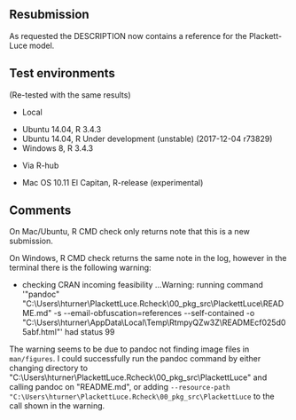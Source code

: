 ## Resubmission

As requested the DESCRIPTION now contains a reference for the Plackett-Luce model.

## Test environments

(Re-tested with the same results)

* Local
 - Ubuntu 14.04, R 3.4.3
 - Ubuntu 14.04, R Under development (unstable) (2017-12-04 r73829)
 - Windows 8, R 3.4.3
 
* Via R-hub 
 - Mac OS 10.11 El Capitan, R-release (experimental)
 
## Comments

On Mac/Ubuntu, R CMD check only returns note that this is a new submission.

On Windows, R CMD check returns the same note in the log, however in the terminal there is the following warning:

   * checking CRAN incoming feasibility ...Warning: running command '"pandoc" "C:\Users\hturner\PlackettLuce.Rcheck\00_pkg_src\PlackettLuce\README.md" -s --email-obfuscation=references --self-contained -o "C:\Users\hturner\AppData\Local\Temp\RtmpyQZw3Z\READMEcf025d05abf.html"' had status 99

The warning seems to be due to pandoc not finding image files in `man/figures`. I could successfully run the pandoc command by either changing directory to "C:\Users\hturner\PlackettLuce.Rcheck\00_pkg_src\PlackettLuce" and calling pandoc on "README.md", or adding `--resource-path "C:\Users\hturner\PlackettLuce.Rcheck\00_pkg_src\PlackettLuce` to the call shown in the warning.
